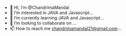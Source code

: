 - 👋 Hi, I’m @ChandrimaMandal
- 👀 I’m interested in JAVA and Javascript...
- 🌱 I’m currently learning JAVA and Javascript...
- 💞️ I’m looking to collaborate on ...
- 📫 How to reach me chandrimamandal21@gmail.com...

<!---
chandrimamandal21/chandrimamandal21 is a ✨ special ✨ repository because its `README.md` (this file) appears on your GitHub profile.
You can click the Preview link to take a look at your changes.
--->
